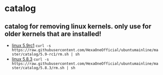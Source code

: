# catalog

## catalog for removing linux kernels. only use for older kernels that are installed!

- [linux 5.9rc1](https://github.com/HexaOneOfficial/ubuntumainline/tree/master/catalog/5.9-rc1) `curl -s https://raw.githubusercontent.com/HexaOneOfficial/ubuntumainline/master/catalog/5.9-rc1/rm.sh | sh`
- [linux 5.8.3](https://github.com/HexaOneOfficial/ubuntumainline/tree/master/catalog/5.8.3) `curl -s https://raw.githubusercontent.com/HexaOneOfficial/ubuntumainline/master/catalog/5.8.3/rm.sh | sh`
